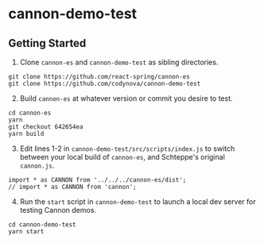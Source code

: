 # cannon-demo-test

## Getting Started

1. Clone `cannon-es` and `cannon-demo-test` as sibling directories.
```
git clone https://github.com/react-spring/cannon-es
git clone https://github.com/codynova/cannon-demo-test
```

2. Build `cannon-es` at whatever version or commit you desire to test.
```
cd cannon-es
yarn
git checkout 642654ea
yarn build
```

3. Edit lines 1-2 in `cannon-demo-test/src/scripts/index.js` to switch between your local build of `cannon-es`, and Schteppe's original `cannon.js`.
```
import * as CANNON from '../../../cannon-es/dist';
// import * as CANNON from 'cannon';
```

4. Run the `start` script in `cannon-demo-test` to launch a local dev server for testing Cannon demos.
```
cd cannon-demo-test
yarn start
```
